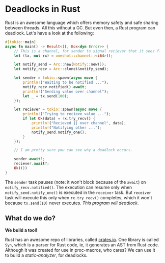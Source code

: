 # Deadlocks in Rust

Rust is an awesome language which offers memory safety and safe sharing between threads. All this without a GC. But even then, a Rust program can deadlock. Let's have a look at the following:

```rust
#[tokio::main]
async fn main() -> Result<(), Box<dyn Error>> {
    // This is a channel, for sender to signal reciever that it sees flag to be true.
    let (tx, mut rx) = oneshot::channel::<i64>();

    let notify_send = Arc::new(Notify::new());
    let notify_recv = Arc::clone(&notify_send);

    let sender = tokio::spawn(async move {
        println!("Waiting to be notified ...");
        notify_recv.notified().await;
        println!("Sending value over channel");
        let _ = tx.send(100);
    });

    let reciever = tokio::spawn(async move {
        println!("Trying to recieve value ...");
        if let Ok(data) = rx.try_recv() {
            println!("Recieved {} over channel", data);
            println!("Notifying other ...");
            notify_send.notify_one();
        }
    });

    // I am pretty sure you can see why a deadlock occurs.

    sender.await?;
    reciever.await?;
    Ok(())
}
```
The `sender` task pauses (note: it won't block because of the `await`) on `notify_recv.notified()`. The execution can resume only when `notify_send.notify_one()` is executed in the `receiver` task. But `receiver` task will execute this only when `rx.try_recv()` completes, which it won't because `tx.send(10)` never executes. *This program will deadlock*.

## What do we do?
**We build a tool!**

Rust has an awesome repo of libraries, called [crates.io](https://crates.io). One library is called `Syn`, which is a parser for Rust code, ie, it generates an AST from Rust code. Although it was created for use in proc-macros, who cares? We can use it to build a *static-analyzer*, for deadlocks.